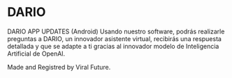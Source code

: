 # DARIO
DARIO APP UPDATES (Android)
Usando nuestro software, podrás realizarle preguntas a DARIO, un innovador asistente virtual, recibirás una respuesta detallada y que se adapte a ti gracias al innovador modelo de Inteligencia Artificial de OpenAI.

Made and Registred by Viral Future.
